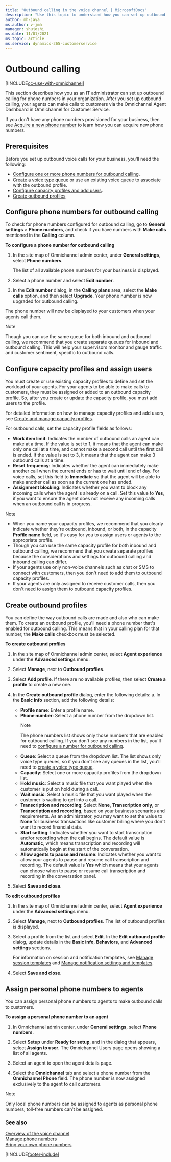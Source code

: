 ```yaml
---
title: "Outbound calling in the voice channel | MicrosoftDocs"
description: "Use this topic to understand how you can set up outbound calling for phone numbers in your organization."
author: mh-jaya
ms.author: v-jmh
manager: shujoshi
ms.date: 11/01/2021
ms.topic: article
ms.service: dynamics-365-customerservice
---
```


# Outbound calling

[!INCLUDE[cc-use-with-omnichannel](../includes/cc-use-with-omnichannel.md)]

This section describes how you as an IT administrator can set up outbound calling for phone numbers in your organization. After you set up outbound calling, your agents can make calls to customers via the Omnichannel Agent Dashboard in Omnichannel for Customer Service.

If you don't have any phone numbers provisioned for your business, then see [Acquire a new phone number](voice-channel-manage-phone-numbers.md#acquire-new-phone-numbers) to learn how you can acquire new phone numbers.

## Prerequisites

Before you set up outbound voice calls for your business, you'll need the following:

- [Configure one or more phone numbers for outbound calling](#configure-phone-numbers-for-outbound-calling).
- [Create a voice type queue](voice-channel-route-queues.md#create-queues-for-voice-channels) or use an existing voice queue to associate with the outbound profile.
- [Configure capacity profiles and add users](capacity-profiles.md).
- [Create outbound profiles](#create-outbound-profiles)

## Configure phone numbers for outbound calling

To check for phone numbers configured for outbound calling, go to **General settings** > **Phone numbers**, and check if you have numbers with **Make calls** mentioned in the **Calling** column.

**To configure a phone number for outbound calling**

1. In the site map of Omnichannel admin center, under **General settings**, select **Phone numbers**.
  
   The list of all available phone numbers for your business is displayed.

2. Select a phone number and select **Edit number**.

3. In the **Edit number** dialog, in the **Calling plans** area, select the **Make calls** option, and then select **Upgrade**.
   Your phone number is now upgraded for outbound calling.

The phone number will now be displayed to your customers when your agents call them.

>[!NOTE]
> Though you can use the same queue for both inbound and outbound calling, we recommend that you create separate queues for inbound and outbound calling. This will help your supervisors monitor and gauge traffic and customer sentiment, specific to outbound calls.

## Configure capacity profiles and assign users

You must create or use existing capacity profiles to define and set the workload of your agents. For your agents to be able to make calls to customers, they must be assigned or added to an outbound capacity profile. So, after you create or update the capacity profile, you must add users to the profile.

For detailed information on how to manage capacity profiles and add users, see [Create and manage capacity profiles](capacity-profiles.md).

For outbound calls, set the capacity profile fields as follows:
- **Work item limit**: Indicates the number of outbound calls an agent can make at a time. If the value is set to 1, it means that the agent can make only one call at a time, and cannot make a second call until the first call is ended. If the value is set to 3, it means that the agent can make 3 outbound calls at a time. 
- **Reset frequency**: Indicates whether the agent can immediately make another call when the current ends or has to wait until end of day. For voice calls, set this field to **Immediate** so that the agent will be able to make another call as soon as the current one has ended.
- **Assignment blocking**: Indicates whether you want to block any incoming calls when the agent is already on a call. Set this value to **Yes**, if you want to ensure the agent does not receive any incoming calls when an outbound call is in progress.

> [!Note]
> - When you name your capacity profiles, we recommend that you clearly indicate whether they're outbound, inbound, or both, in the capacity **Profile name** field, so it's easy for you to assign users or agents to the appropriate profile.
> - Though you can use the same capacity profile for both inbound and outbound calling, we recommend that you create separate profiles because the considerations and settings for outbound calling and inbound calling can differ.
> - If your agents use only non-voice channels such as chat or SMS to connect with customers, then you don't need to add them to outbound capacity profiles.
> - If your agents are only assigned to receive customer calls, then you don't need to assign them to outbound capacity profiles.

## Create outbound profiles

You can define the way outbound calls are made and also who can make them. To create an outbound profile, you'll need a phone number that's enabled for outbound calling. This means that in your calling plan for that number, the **Make calls** checkbox must be selected.

**To create outbound profiles**

1. In the site map of Omnichannel admin center, select **Agent experience** under the **Advanced settings** menu.

2. Select **Manage**, next to **Outbound profiles**.

3. Select **Add profile**. If there are no available profiles, then select **Create a profile** to create a new one.

4. In the **Create outbound profile** dialog, enter the following details:
   a. In the **Basic info** section, add the following details:
     - **Profile name**: Enter a profile name.
     - **Phone number**: Select a phone number from the dropdown list. 
         > [!Note]
         > The phone numbers list shows only those numbers that are enabled for outbound calling. If you don't see any numbers in the list, you'll need to [configure a number for outbound calling](#configure-phone-numbers-for-outbound-calling).
     - **Queue**: Select a queue from the dropdown list. The list shows only voice type queues, so if you don't see any queues in the list, you'll need to [create a voice type queue](voice-channel-route-queues.md#create-queues-for-voice-channels).
     - **Capacity**: Select one or more capacity profiles from the dropdown list.
     - **Hold music**: Select a music file that you want played when the customer is put on hold during a call.
     - **Wait music**: Select a music file that you want played when the customer is waiting to get into a call.
     - **Transcription and recording**: Select **None**, **Transcription only**, or **Transcription and recording**, based on your business scenarios and requirements. As an administrator, you may want to set the value to **None** for business transactions like customer billing where you don't want to record financial data.
     - **Start setting**: Indicates whether you want to start transcription and/or recording when the call begins. The default value is **Automatic**, which means transcription and recording will automatically begin at the start of the conversation.
     - **Allow agents to pause and resume**: Indicates whether you want to allow your agents to pause and resume call transcription and recording. The default value is **Yes** which means that your agents can choose when to pause or resume call transcription and recording in the conversation panel.

5. Select **Save and close**.

**To edit outbound profiles**

1. In the site map of Omnichannel admin center, select **Agent experience** under the **Advanced settings** menu.

2. Select **Manage**, next to **Outbound profiles**. The list of outbound profiles is displayed.

3. Select a profile from the list and select **Edit**. In the **Edit outbound profile** dialog, update details in the **Basic info**, **Behaviors**, and **Advanced settings** sections.
   
   For information on session and notification templates, see [Manage session templates](../app-profile-manager/session-templates.md) and [Manage notification settings and templates](../app-profile-manager/notification-templates.md).

4. Select **Save and close**.

## Assign personal phone numbers to agents

You can assign personal phone numbers to agents to make outbound calls to customers.

**To assign a personal phone number to an agent**

1. In Omnichannel admin center, under **General settings**, select **Phone numbers**.

2. Select **Setup** under **Ready for setup**, and in the dialog that appears, select **Assign to user**.
   The Omnichannel Users page opens showing a list of all agents.

3. Select an agent to open the agent details page.
4. Select the **Omnichannel** tab and select a phone number from the **Omnichannel Phone** field.
   The phone number is now assigned exclusively to the agent to call customers.

> [!Note]
> Only local phone numbers can be assigned to agents as personal phone numbers; toll-free numbers can’t be assigned.

### See also

[Overview of the voice channel](voice-channel.md)  
[Manage phone numbers](voice-channel-manage-phone-numbers.md)  
[Bring your own phone numbers](voice-channel-bring-your-own-number.md)  

[!INCLUDE[footer-include](../includes/footer-banner.md)]
